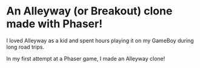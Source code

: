 # An Alleyway (or Breakout) clone made with Phaser!  

I loved Alleyway as a kid and spent hours playing it on my GameBoy during long road trips.

In my first attempt at a Phaser game, I made an Alleyway clone!

